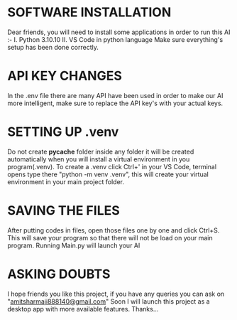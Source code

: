 # SOFTWARE INSTALLATION
Dear friends, you will need to install some applications in order to run this AI :-
I. Python 3.10.10
II. VS Code in python language 
Make sure everything's setup has been done correctly.

# API KEY CHANGES
In the .env file there are many API have been used in order to make our AI more intelligent, make sure to replace the API key's with your actual keys.

# SETTING UP .venv
Do not create __pycache__ folder inside any folder it will be created automatically when you will install a virtual environment in you program(.venv).
To create a .venv click Ctrl+' in your VS Code, terminal opens type there "python -m venv .venv", this will create your virtual environment in your main project folder.

# SAVING THE FILES
After putting codes in files, open those files one by one and click Ctrl+S. This will save your program so that there will not be load on your main program.
Running Main.py will launch your AI

# ASKING DOUBTS
I hope friends you like this project, if you have any queries you can ask on "amitsharmaji888140@gmail.com"
Soon I will launch this project as a desktop app with more available features.
Thanks...
